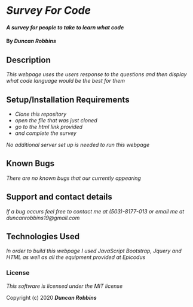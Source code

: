 # _Survey  For Code_

#### _A survey for people to take to learn what code_

#### By _**Duncan Robbins**_

## Description

_This webpage uses the users response to the questions and then display what code language would be the best for them_

## Setup/Installation Requirements

* _Clone this repository_
* _open the file that was just cloned_
* _go to the html link provided_
* _and complete the survey_

_No additional server set up is needed to run this webpage_

## Known Bugs

_There are no known bugs that our currently appearing_

## Support and contact details

_If a bug occurs feel free to contact me at (503)-8177-013 or email me at duncanrobbins19@gmail.com_

## Technologies Used

_In order to build this webpage I used JavaScript Bootstrap, Jquery and HTML as well as all the equipment provided at Epicodus_

### License

*This software is licensed under the MIT license*

Copyright (c) 2020 **_Duncan Robbins_**
